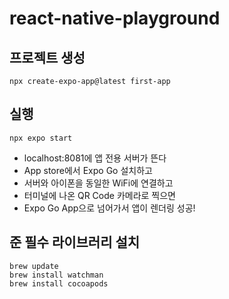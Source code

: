 # react-native-playground

## 프로젝트 생성

```shell
npx create-expo-app@latest first-app
```

## 실행

```shell
npx expo start
```

- localhost:8081에 앱 전용 서버가 뜬다
- App store에서 Expo Go 설치하고
- 서버와 아이폰을 동일한 WiFi에 연결하고
- 터미널에 나온 QR Code 카메라로 찍으면
- Expo Go App으로 넘어가서 앱이 렌더링 성공!

## 준 필수 라이브러리 설치

```shell
brew update
brew install watchman
brew install cocoapods
```
